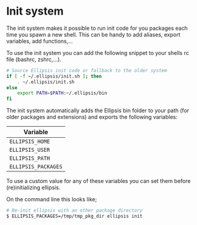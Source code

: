 <h1>Init system</h1>

The init system makes it possible to run init code for you packages each time
you spawn a new shell. This can be handy to add aliases, export variables, add
functions,...

To use the init system you can add the following snippet to your shells rc
file (bashrc, zshrc,...).

```bash
# Source Ellipsis init code or fallback to the older system
if [ -f ~/.ellipsis/init.sh ]; then
    . ~/.ellipsis/init.sh
else
    export PATH=$PATH:~/.ellipsis/bin
fi
```

The init system automatically adds the Ellipsis bin folder to your path (for
older packages and extensions) and exports the following variables:

| Variable            |
|---------------------|
| `ELLIPSIS_HOME`     |
| `ELLIPSIS_USER`     |
| `ELLIPSIS_PATH`     |
| `ELLIPSIS_PACKAGES` |

To use a custom value for any of these variables you can set them before
(re)initializing ellipsis.

On the command line this looks like;
```bash
# Re-init ellipsis with an other package directory
$ ELLIPSIS_PACKAGES=/tmp/tmp_pkg_dir ellipsis init
```
